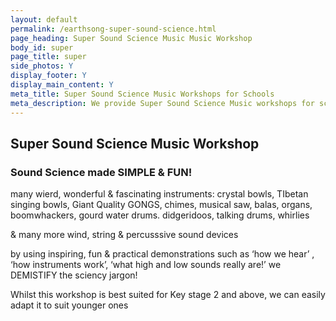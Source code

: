 ```yaml
---
layout: default
permalink: /earthsong-super-sound-science.html
page_heading: Super Sound Science Music Music Workshop
body_id: super
page_title: super 
side_photos: Y 
display_footer: Y 
display_main_content: Y
meta_title: Super Sound Science Music Workshops for Schools
meta_description: We provide Super Sound Science Music workshops for schools featuring music from around the world.
---
```

<h2>Super Sound Science Music Workshop</h2>   

<div class="text_box" id="fun">
    <h3>Sound Science made SIMPLE &amp; FUN!</h3> 
</div>

<div class="text_box" id="drawings">
    <p>many wierd, wonderful &amp; fascinating instruments:
    crystal bowls, TIbetan singing bowls, 
    Giant Quality GONGS, chimes, 
    musical saw, balas, 
     organs, boomwhackers,
    gourd water drums.
    didgeridoos, talking drums,
    whirlies</p> 
    <p>&amp; many more wind, 
    string &amp; percusssive sound devices</p>
</div>

<div class="text_box" id="inspiring">
    <p>by using inspiring, fun &amp; practical demonstrations
    such as ‘how we hear’ , ‘how instruments work’, 
    ‘what high and low sounds really are!’
    we DEMISTIFY the sciency jargon!</p>
</div>

<div class="text_box" id="footer_pic">
    <p>Whilst this workshop is best suited for Key stage 2 and above,
    we can easily adapt it to suit younger ones</p>
</div>


